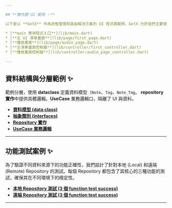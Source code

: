 ```yaml
---

## **實作題 UI 範例 ✨**

以下是以 **GetX** 作為狀態管理和路由解決方案的 UI 程式碼範例。GetX 允許我們主要使用 `StatelessWidget` 來構建頁面，避免了傳統 `StatefulWidget` 的狀態疊代複雜性。

* [**main 應用程式入口**](lib/main.dart)
* [**主 UI 清單畫面**](lib/page/first_page.dart)
* [**播放畫面**](lib/page/audio_page.dart)
* [**主清單畫面控制器**](lib/controller/first_controller.dart)
* [**播放畫面控制器**](lib/controller/audio_page_controller.dart)

---
```


## **資料結構與分層範例 ✨**

範例分層，使用 **dataclass** 定義資料模型（`Note`、`Tag`、`Note_Tag`。 **repository 實作**中提供具體邏輯。**UseCase** 業務邏輯口，隔離了 UI 與資料。

* [**資料模型 (data class)**](lib/data/)
* [**抽象類別 (interfaces)**](lib/abstract_calss/)
* [**Repository 實作**](lib/repository/)
* [**UseCase 業務邏輯**](lib/use_case/node_repository_use_case.dart)

---

## **功能測試案例 ✨**

為了驗證不同資料來源下的功能正確性，我們設計了針對本地 (Local) 和遠端 (Remote) Repository 的測試。每個 Repository 都包含了其核心的三種功能的測試，確保其在不同環境下的穩定性。

* [**本地 Repository 測試 (3 個 function test success)**](test/local_note_repository_test.dart)
* [**遠端 Repository 測試 (3 個 function test success)**](test/remote_note_repository_test.dart)

---
